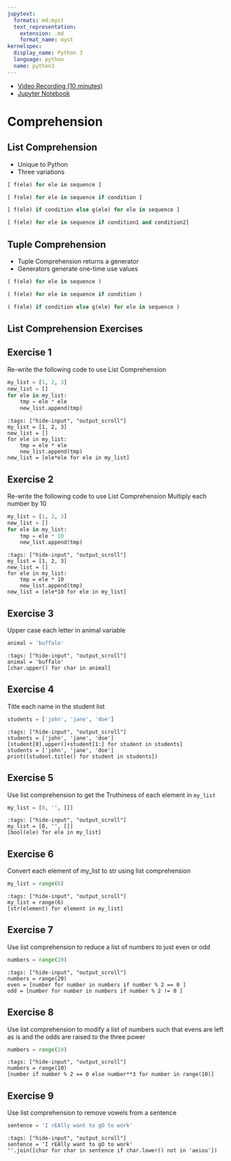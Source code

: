 ```yaml
---
jupytext:
  formats: md:myst
  text_representation:
    extension: .md
    format_name: myst
kernelspec:
  display_name: Python 3
  language: python
  name: python3
---
```


- [Video Recording (10 minutes)](https://ub.hosted.panopto.com/Panopto/Pages/Viewer.aspx?id=03d72d47-5c45-4273-b59e-afa9005ee0dc)
- [Jupyter Notebook](https://github.com/mkzia/eas503-book-notes/blob/main/06/comprehension.ipynb)


# Comprehension

## List Comprehension

- Unique to Python
- Three variations

```python
[ f(ele) for ele in sequence ]

[ f(ele) for ele in sequence if condition ]

[ f(ele) if condition else g(ele) for ele in sequence ]

[ f(ele) for ele in sequence if condition1 and condition2]

```


## Tuple Comprehension
- Tuple Comprehension returns a generator
- Generators generate one-time use values

```python
( f(ele) for ele in sequence )

( f(ele) for ele in sequence if condition )

( f(ele) if condition else g(ele) for ele in sequence )

```


## List Comprehension Exercises 

## Exercise 1
Re-write the following code to use List Comprehension

```python
my_list = [1, 2, 3]
new_list = []
for ele in my_list:
    tmp = ele * ele
    new_list.append(tmp)
```


```{code-cell} ipython3
:tags: ["hide-input", "output_scroll"]
my_list = [1, 2, 3]
new_list = []
for ele in my_list:
    tmp = ele * ele
    new_list.append(tmp)
new_list = [ele*ele for ele in my_list]
```

## Exercise 2
Re-write the following code to use List Comprehension
Multiply each number by 10

```python
my_list = [1, 2, 3]
new_list = []
for ele in my_list:
    tmp = ele * 10
    new_list.append(tmp)
```


```{code-cell} ipython3
:tags: ["hide-input", "output_scroll"]
my_list = [1, 2, 3]
new_list = []
for ele in my_list:
    tmp = ele * 10
    new_list.append(tmp)
new_list = [ele*10 for ele in my_list]
```

## Exercise 3
Upper case each letter in animal variable

```python
animal = 'buffalo'
```

```{code-cell} ipython3
:tags: ["hide-input", "output_scroll"]
animal = 'buffalo'
[char.upper() for char in animal]
```

## Exercise 4
Title each name in the student list

```python
students = ['john', 'jane', 'doe']
```

```{code-cell} ipython3
:tags: ["hide-input", "output_scroll"]
students = ['john', 'jane', 'doe']
[student[0].upper()+student[1:] for student in students]
students = ['john', 'jane', 'doe']
print([student.title() for student in students])
```

## Exercise 5
Use list comprehension to get the Truthiness of each element in `my_list`

```python
my_list = [0, '', []]
```


```{code-cell} ipython3
:tags: ["hide-input", "output_scroll"]
my_list = [0, '', []]
[bool(ele) for ele in my_list]
```

## Exercise 6
Convert each element of my_list to str using list comprehension

```python
my_list = range(6)
```


```{code-cell} ipython3
:tags: ["hide-input", "output_scroll"]
my_list = range(6)
[str(element) for element in my_list]
```

## Exercise 7
Use list comprehension to reduce a list of numbers to just even or odd

```python
numbers = range(20)
```

```{code-cell} ipython3
:tags: ["hide-input", "output_scroll"]
numbers = range(20)
even = [number for number in numbers if number % 2 == 0 ]
odd = [number for number in numbers if number % 2 != 0 ]
```

## Exercise 8
Use list comprehension to modify a list of numbers such that evens are left as is
and the odds are raised to the three power

```python
numbers = range(10)
```


```{code-cell} ipython3
:tags: ["hide-input", "output_scroll"]
numbers = range(10)
[number if number % 2 == 0 else number**3 for number in range(10)]
```

## Exercise 9
Use list comprehension to remove vowels from a sentence

```python
sentence = 'I rEAlly want to gO to work'
```

```{code-cell} ipython3
:tags: ["hide-input", "output_scroll"]
sentence = 'I rEAlly want to gO to work'
''.join([char for char in sentence if char.lower() not in 'aeiou'])
```
